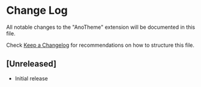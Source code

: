 # Change Log

All notable changes to the "AnoTheme" extension will be documented in this file.

Check [Keep a Changelog](http://keepachangelog.com/) for recommendations on how to structure this file.

## [Unreleased]

- Initial release
